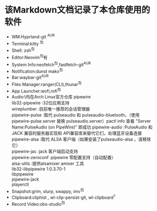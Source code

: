 # 该Markdown文档记录了本仓库使用的软件
- WM:Hyprland-git <sup>AUR</sup>
- Terminal:kitty <sup>包</sup>
- Shell: zsh<sup>包</sup>
- Editor:Neovim<sup>包</sup>有
- System Info:neofetch<sup>包</sup>,fastfetch-git<sup>AUR</sup>
- Notification:dunst mako<sup>包</sup>
- Bar:waybar-git<sup>AUR</sup>
- Files Manager:ranger(CLI),thunar<sup>包</sup>
- App Launcher:wofi,rofi<sup>包</sup>
- Audio:\均在Arch Linux官方仓库
    pipewire\
          lib32-pipewire  :32位应用支持\
          wireplumber     :目前唯一推荐的会话管理器\
          pipewire-pulse  :取代 pulseaudio 和 pulseaudio-bluetooth，（使用 pipewire-pulse.server 替换 pulseaudio.server）pactl info 查看 "Server Name:PulseAudio (on PipeWire)" 即成功
          pipewire-audio  :PulseAudio 和 JACK 兼容的服务器实现和 API兼容库来替代它们，处理蓝牙设备连接\
          pipewire-alsa   :取代 ALSA 客户端（如果安装了pulseaudio-alsa ，请移除它）\
          pipewire-jac   :jack 客户端启动支持\
          pipewire-zeroconf   :pipewire 零配置支持（自动配置）\
          alsa-utils :提供alsamixer amixer 工具\
          lib32-libpipewire 1:0.3.70-1\
          libpipewire\
          pipewire-jack\
    playerctl
- Snapshot:grim, slurp, swappy, imv<sup>包</sup>
- Clipboard:cliphist , wl-clip-persist-git, wl-clipboard<sup>?</sup>
- Record Video:obs-studio<sup>包</sup>
